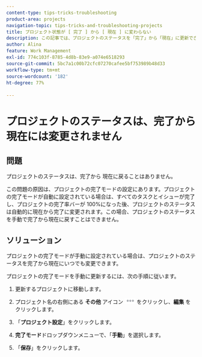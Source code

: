 ```yaml
---
content-type: tips-tricks-troubleshooting
product-area: projects
navigation-topic: tips-tricks-and-troubleshooting-projects
title: プロジェクト状態が [ 完了 ] から [ 現在 ] に変わらない
description: この記事では、プロジェクトのステータスを「完了」から「現在」に更新できないシナリオについて説明します。
author: Alina
feature: Work Management
exl-id: 774c103f-8785-4d8b-83e9-a074e6518293
source-git-commit: 5bc7a1c00b72cfc07270cafee5bf753989b48d33
workflow-type: tm+mt
source-wordcount: '182'
ht-degree: 77%

---
```


# プロジェクトのステータスは、完了から現在には変更されません

<!--
<p data-mc-conditions="QuicksilverOrClassic.Draft mode">(Although this can be added as an FAQ, I have left this as its own article for search-ability reasons)</p>
-->

## 問題

プロジェクトのステータスは、完了から 現在に戻ることはありません。

この問題の原因は、プロジェクトの完了モードの設定にあります。プロジェクトの完了モードが自動に設定されている場合は、すべてのタスクとイシューが完了し、プロジェクトの完了率バーが 100%になった後、プロジェクトのステータスは自動的に現在から完了に変更されます。この場合、プロジェクトのステータスを手動で完了から現在に戻すことはできません。

## ソリューション

プロジェクトの完了モードが手動に設定されている場合は、プロジェクトのステータスを完了から現在にいつでも変更できます。

プロジェクトの完了モードを手動に更新するには、次の手順に従います。

1. 更新するプロジェクトに移動します。
1. プロジェクト名の右側にある **その他** アイコン ![&#x200B; その他のアイコン &#x200B;](assets/more-icon.png) をクリックし、**編集** をクリックします。
1. 「**プロジェクト**&#x200B;**設定**」をクリックします。

1. **完了モード**&#x200B;ドロップダウンメニューで、「**手動**」を選択します。

1. 「**保存**」をクリックします。
